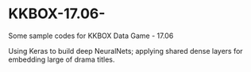 # KKBOX-17.06-
Some sample codes for KKBOX Data Game - 17.06 

Using Keras to build deep NeuralNets; applying shared dense layers for embedding large of drama titles.

